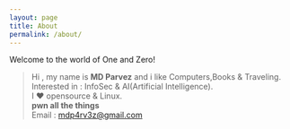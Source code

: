 ```yaml
---
layout: page
title: About
permalink: /about/
---
```


Welcome to the world of One and Zero!
> Hi , my name is <b>MD Parvez</b> and i like Computers,Books & Traveling.<br>
Interested in : InfoSec & AI(Artificial Intelligence).<br> I ♥ opensource & Linux.<br> <b>pwn all the things</b>  <br>
Email : mdp4rv3z@gmail.com
